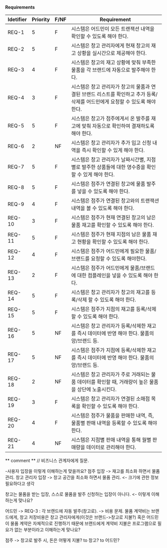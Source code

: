**Requirements**

| Idetifier | Priority | F/NF | Requirement                                                  |
| --------- | -------- | ---- | ------------------------------------------------------------ |
| REQ-1     | 5        | F    | 시스템은 어드민이 모든 트랜잭션 내역을 확인할 수 있도록 해야 한다. |
| REQ-2     | 5        | F    | 시스템은 창고 관리자에게 현재 창고의 재고 상황을 실시간으로 제공해야 한다. |
| REQ-3     | 4        | F    | 시스템은 창고의 재고 상황에 맞춰 부족한 물품을 각 브랜드에 자동으로 발주해야 한다. |
| REQ-4     | 3        | F    | 시스템은 창고 관리자가 창고의 물품과 연결된 브랜드 리스트를 확인하고 추가 등록/삭제를 어드민에게 요청할 수 있도록 해야 한다. |
| REQ-5     | 5        | F    | 시스템은 창고가 점주에게서 온 발주를 재고에 맞춰 자동으로 확인하여 결재하도록 해야 한다. |
| REQ-6     | 2        | NF   | 시스템은 창고 관리자가 추가 입고 신청 내역을 즉시 확인할 수 있게 해야 한다. |
| REQ-7     | 5        | F    | 시스템은 창고 관리자가 날짜시간별, 지점별로 발주한 상품들에 대한 영수증을 확인할 수 있게 해야 한다. |
| REQ-8     | 5        | F    | 시스템은 점주가 연결된 창고에 물품 발주를 넣을 수 있도록 해야 한다. |
| REQ-9     | 4        | F    | 시스템은 점주가 연결된 창고와의 트랜잭션 내역을 볼 수 있도록 해야 한다. |
| REQ-10    | 3        | F   | 시스템은 점주가 현재 연결된 창고의 남은 물품 재고를 확인할 수 있도록 해야 한다. |
| REQ-11    | 5        | F    | 시스템은 점주가 현재 지점의 남은 물품 재고 현황을 확인할 수 있도록 해야 한다. |
| REQ-12    | 4        | F    | 시스템은 점주가 어드민에게 필요한 물품/브랜드를 요청할 수 있도록 해야한다. |
| REQ-13    | 2        | F    | 시스템은 점주가 어드민에게 물품/브랜드에 대한 컴플레인을 넣을 수 있도록 해야 한다. |
| REQ-14    | 5        | F    | 시스템은 창고 관리자가 창고의 재고를 등록/삭제 할 수 있도록 해야 한다. |
| REQ-15    | 5        | F    | 시스템은 점주가 지점의 재고를 등록/삭제 할 수 있도록 해야 한다.  |
| REQ-16    | 5        | NF    | 시스템은 창고 관리자가 등록/삭제한 재고를 즉시 데이터에 반영 해야 한다. 물품의 양/브랜드 등. |
| REQ-17    | 5        | NF    | 시스템은 점주가 지점에 등록/삭제한 재고를 즉시 데이터에 반영 해야 한다. 물품의 양/브랜드 등. |
| REQ-18    | 2        | NF   | 시스템은 창고 관리자가 주로 거래되는 물품 데이터를 확인할 때, 거래량이 높은 물품을 상단에 노출시킨다.  |
| REQ-19    | 3        | F    | 시스템은 창고 관리자가 연결된 소매점 목록을 확인할 수 있도록 해야 한다.   |
| REQ-20    | 4        | F    | 시스템은 점주가 물품을 판매한 내역, 즉, 물품별 판매 내역을 등록할 수 있도록 해야한다.  |
| REQ-21    | 4        | NF   | 시스템은 지점별 판매 내역을 통해 월별 판매량을 데이터로 관리해야 한다.  |


** comment **
// 비즈니스 관계자에게 질문.

-사용자 입장을 이렇게 이해하는게 맞을까요?
점주 입장 -> 재고를 최소화 하면서 물품관리.
창고 관리자 입장 -> 창고 공간을 최소화 하면서 물품 관리. <- 크기에 관한 정보 필요하다고 생각


창고는 물품을 받는 입장, 스스로 물품을 발주 신청하는 입장이 아니다. <- 이렇게 이해하는게 맞나요?

어드민 -> REQ-3 : 각 브랜드에 자동 발주(창고로). -> 비용 문제. 물품 계약비는 브랜드에게, 창고 저장비용은 창고 관리자에게(이것은 브랜드->창고로 지불?)
혹은 어드민이 물품 계약은 자체적으로 진행하기 때문에 브랜드에게 계약비 지불은 프로그램으로 필요가 없는 부분이라고 이해하는게 맞나요?

점주 -> 창고로 발주 시, 돈은 어떻게 지불? to 창고? to 어드민?



